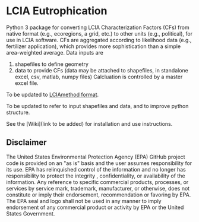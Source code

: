 # LCIA Eutrophication

Python 3 package for converting LCIA Characterization Factors (CFs) from native format (e.g., ecoregions, a grid, etc.) to other units (e.g., political), for use in LCIA software. 
CFs are aggregated according to likelihood data (e.g., fertilizer application), which provides more sophistication than a simple area-weighted average.
Data inputs are 
1) shapefiles to define geometry 
2) data to provide CFs (data may be attached to shapefiles, in standalone excel, csv, matlab, numpy files)
Calcluation is controlled by a master excel file.

To be updated to [LCIAmethod format](./format%20specs/LCIAmethod.md).

To be updated to refer to input shapefiles and data, and to improve python structure.


See the [Wiki](link to be added) for installation and use instructions.

## Disclaimer
The United States Environmental Protection Agency (EPA) GitHub project code is provided on an "as is" basis
 and the user assumes responsibility for its use.  EPA has relinquished control of the information and no longer
  has responsibility to protect the integrity , confidentiality, or availability of the information.  Any
   reference to specific commercial products, processes, or services by service mark, trademark, manufacturer,
    or otherwise, does not constitute or imply their endorsement, recommendation or favoring by EPA.  The EPA seal
     and logo shall not be used in any manner to imply endorsement of any commercial product or activity by EPA or
      the United States Government.
